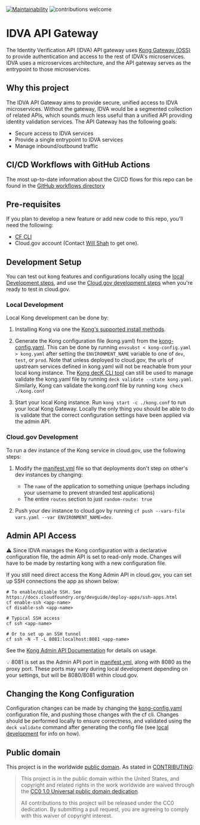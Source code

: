 [![Maintainability](https://api.codeclimate.com/v1/badges/51007637d64a020ca966/maintainability)](https://codeclimate.com/github/GSA-TTS/identity-idva-api-gateway/maintainability)
![contributions welcome](https://img.shields.io/badge/contributions-welcome-brightgreen.svg?style=flat)

# IDVA API Gateway
The Identity Verification API (IDVA) API gateway uses
[Kong Gateway (OSS)](https://docs.konghq.com/gateway-oss/) to provide
authentication and access to the rest of IDVA's microservices. IDVA uses a
microservices architecture, and the API gateway serves as the entrypoint to
those microservices.

## Why this project
The IDVA API Gateway aims to provide secure, unified access to IDVA
microservices. Without the gateway, IDVA would be a segmented collection of
related APIs, which sounds much less useful than a unified API providing
identity validation services. The API Gateway has the following goals:
* Secure access to IDVA services
* Provide a single entrypoint to IDVA services
* Manage inbound/outbound traffic

## CI/CD Workflows with GitHub Actions
The most up-to-date information about the CI/CD flows for this repo can be
found in the [GitHub workflows directory](https://github.com/GSA-TTS/identity-idva-api-gateway/tree/main/.github/workflows)

## Pre-requisites
If you plan to develop a new feature or add new code to this repo, you'll need
the following:
- [CF CLI](https://easydynamics.atlassian.net/wiki/spaces/GSATTS/pages/1252032607/Cloud.gov+CF+CLI+Setup)
- Cloud.gov account (Contact [Will Shah](mailto:wshah@easydynamics.com?subject=GSA%20Cloud.gov%20Account) to get one).

## Development Setup
You can test out kong features and configurations locally using the
[local Development steps](#Local-Development), and use the
[Cloud.gov development steps](#Cloud.gov-Development) when you're ready to test
in cloud.gov.

### Local Development
Local Kong development can be done by:
1. Installing Kong via one the [Kong's supported install methods](https://konghq.com/install/).

2. Generate the Kong configuration file (kong.yaml) from the
[kong-config.yaml](kong-config.yaml). This can be done by running `envsubst < kong-config.yaml > kong.yaml`
after setting the `ENVIRONMENT_NAME` variable to one of `dev`, `test`, or `prod`.
Note that unless deployed to cloud.gov, the urls of upstream services defined in kong.yaml
will not be reachable from your local kong instance. The 
[Kong decK CLI tool](https://docs.konghq.com/deck/overview/) can still be used to
manage validate the kong.yaml file by running `deck validate --state kong.yaml`.
Similarly, Kong can validate the kong.conf file by running `kong check ./kong.conf`

3. Start your local Kong instance. Run `kong start -c ./kong.conf` to run your local
Kong Gateway. Locally the only thing you should be able to do is validate that the 
correct configuration settings have been applied via the admin API.

### Cloud.gov Development
To run a dev instance of the Kong service in cloud.gov, use the following steps:

1. Modify the [manifest.yml](manifest.yml) file so that deployments don't step
on other's dev instances by changing:
    * The `name` of the application to something unique (perhaps including your username
      to prevent stranded test applications)
    * The entire `routes` section to just `random-route: true`

2. Push your dev instance to cloud.gov by running `cf push --vars-file vars.yaml --var ENVIRONMENT_NAME=dev`.

## Admin API Access

:warning: Since IDVA manages the Kong configuration with a declarative configuration file,
the admin API is set to read-only mode. Changes will have to be made by restarting kong with
a new configuration file.

If you still need direct access the Kong Admin API in cloud.gov, you can set up
SSH connections the app as shown below:

```shell
# To enable/disable SSH. See https://docs.cloudfoundry.org/devguide/deploy-apps/ssh-apps.html
cf enable-ssh <app-name>
cf disable-ssh <app-name>

# Typical SSH access
cf ssh <app-name>

# Or to set up an SSH tunnel
cf ssh -N -T -L 8081:localhost:8081 <app-name>
```

See the [Kong Admin API Documentation](https://docs.konghq.com/gateway-oss/2.3.x/admin-api/)
for details on usage.

:bulb: 8081 is set as the Admin API port in [manifest.yml](manifest.yml), along
with 8080 as the proxy port. These ports may vary during local development
depending on your settings, but will be 8080/8081 within cloud.gov.

## Changing the Kong Configuration
Configuration changes can be made by changing the [kong-config.yaml](kong-config.yaml)
configuration file, and pushing those changes with the cf cli. Changes should be
performed locally to ensure correctness, and validated using the `deck validate`
command after generating the config file (see [local development](#Local-Development)
for info on how).

## Public domain

This project is in the worldwide [public domain](LICENSE.md). As stated in
[CONTRIBUTING](CONTRIBUTING.md):

> This project is in the public domain within the United States, and copyright
and related rights in the work worldwide are waived through the
[CC0 1.0 Universal public domain dedication](https://creativecommons.org/publicdomain/zero/1.0/).
>
> All contributions to this project will be released under the CC0 dedication.
By submitting a pull request, you are agreeing to comply with this waiver of
copyright interest.
